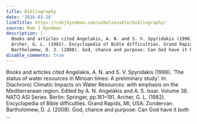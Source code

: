 ```yaml
---
title: Bibliography
date: '2016-03-28'
linkTitle: https://robjhyndman.com/unbelievable/bibliography/
source: Rob J Hyndman
description: |-
  Books and articles cited Angelakis, A. N. and S. V. Spyridakis (1996). ‘The status of water resources in Minoan times: A preliminary study’. In: Diachronic Climatic Impacts on Water Resources: with emphasis on the Mediterranean region. Edited by A. N. Angelakis and A. S. Issar. Volume 36. NATO ASI Series. Berlin: Springer, pp.161–191.
  Archer, G. L. (1982). Encyclopedia of Bible difficulties. Grand Rapids, MI, USA: Zondervan.
  Bartholomew, D. J. (2008). God, chance and purpose: Can God have it both ...
disable_comments: true
---
```

Books and articles cited Angelakis, A. N. and S. V. Spyridakis (1996). ‘The status of water resources in Minoan times: A preliminary study’. In: Diachronic Climatic Impacts on Water Resources: with emphasis on the Mediterranean region. Edited by A. N. Angelakis and A. S. Issar. Volume 36. NATO ASI Series. Berlin: Springer, pp.161–191.
Archer, G. L. (1982). Encyclopedia of Bible difficulties. Grand Rapids, MI, USA: Zondervan.
Bartholomew, D. J. (2008). God, chance and purpose: Can God have it both ...